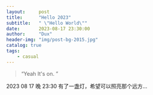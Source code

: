 ```yaml
---
layout:     post
title:      "Hello 2023"
subtitle:   " \"Hello World\""
date:       2023-08-17 23:30:00
author:     "Dux"
header-img: "img/post-bg-2015.jpg"
catalog: true
tags:
    - casual
---
```


> “Yeah It's on. ”

2023 08 17 晚 23:30 有了一盏灯，希望可以照亮那个远方...
